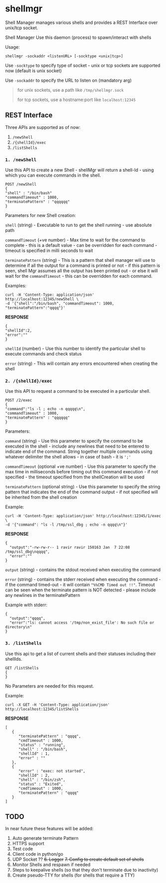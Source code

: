 # shellmgr                       
Shell Manager manages various shells and provides a REST Interface over unix/tcp socket.

Shell Manager
Use this daemon (process) to spawn/interact with shells

Usage:
```
shellmgr -sockaddr <listenURL> [-socktype <unix|tcp>]
```                                                  

Use `-socktype` to specify type of socket - unix or tcp sockets are supported now (default is unix socket)

Use `-sockaddr` to specify the URL to listen on (mandatory arg)

> for unix sockets, use a path like `/tmp/shellmgr.sock`
>                                                       
>for tcp sockets, use a hostname:port like `localhost:12345`


## REST Interface

Three APIs are supported as of now:
1. `/newShell`
2. `/{shellId}/exec`
3. `/listShells`


### `1. /newShell`

Use this API to create a new Shell - shellMgr will return a shell-Id - using which you can execute commands in the shell.

```
POST /newShell
{
"shell" : "/bin/bash"
"commandTimeout" : 1000,
"terminatePattern" : "qqqqqq"
}
```


Parameters for new Shell creation:

`shell` (string) - Executable to run to get the shell running - use absolute path

`commandTimeout` (+ve number) - Max time to wait for the command to complete - this is a default value - can be overridden for each command - timeout is specified in milli
seconds to wait

`terminatePattern` (string) - This is a pattern that shell manager will use to determine if all the output for a command is printed or not - if this pattern is seen, shell
Mgr assumes all the output has been printed out - or else it will wait for the `commandTimeout` - this can be overridden for each command.

Examples:
```
curl -H 'Content-Type: application/json' http://localhost:12345/newShell \
-d '{"shell":"/bin/bash", "commandTimeout": 1000, "terminatePattern":"qqqq"}'
```

**RESPONSE**
```
{
"shellId":2,
"error":""
}
```
`shellId` (number) - Use this number to identify the particular shell to execute commands and check status

`error` (string) - This will contain any errors encountered when creating the shell


### `2. /{shellId}/exec`

Use this API to request a command to be executed in a particular shell.
```
POST /2/exec
{
"command":"ls -l ; echo -n qqqqq\n",
"commandTimeout" : 1000,
"terminatePattern" : "qqqqqq"
}
```
Parameters:

`command` (string) - Use this parameter to specify the command to be executed in the shell - include any newlines that need to be entered to indicate end of the command. String together multiple commands using whatever delimiter the shell allows - in case of bash - it is `';'`

`commandTimeout` (optional +ve number) - Use this parameter to specify the max time in milliseconds before timing out this command execution - if not specified - the timeout specified from the shellCreation will be used

`terminatePattern` (optional string) - Use this parameter to specify the string pattern that indicates the end of the command output - if not specified will be inherited from the shell creation

Example:
```
curl -H 'Content-Type: application/json' http://localhost:12345/1/exec \
-d '{"command": "ls -l /tmp/ssl_dbg ; echo -n qqqq\n"}'
```


**RESPONSE**
```
{ 
  "output":"-rw-rw-r-- 1 ravir ravir 150163 Jan  7 22:08 /tmp/ssl_dbg\nqqqq",
  "error":""
}
```
`output` (string) - contains the stdout received when executing the command

`error` (string) - contains the stderr received when executing the command - if the command timed-out - it will contain `"%%CMD Timed out !!"`. Timeout can be seen when the terminate pattern is NOT detected - please include any newlines in the terminatePattern

Example with stderr:
```
{
  "output":"qqqq",
  "error":"ls: cannot access '/tmp/non_exist_file': No such file or directory\n"
}
```

### `3. /listShells`

Use this api to get a list of current shells and their statuses including their shellIds.

```
GET /listShells
{
}
```
No Parameters are needed for this request.

Example:
```
curl -X GET -H 'Content-Type: application/json' http://localhost:12345/listShells
```

**RESPONSE**
```
[
   {
      "terminatePattern" : "qqqq",
      "cmdTimeout" : 1000,
      "status" : "running",
      "shell" : "/bin/bash",
      "shellId" : 1,
      "error" : ""
   },
   {
      "error" : "exec: not started",
      "shellId" : 2,
      "shell" : "/bin/zsh",
      "status" : "Exited",
      "cmdTimeout" : 1000,
      "terminatePattern" : "qqqq"
   }
]
```

## TODO
In near future these features will be added:
 1. Auto generate terminate Pattern
 2. HTTPS support
 3. Test code
 4. Client code in python/go
 5. UDP Socket ??
~~6. Logger~~
~~7. Config to create default set of shells~~ 
 8. Monitor Shells and respawn if needed
 9. Steps to keepalive shells (so that they don't terminate due to inactivity)
10. Create pseudo-TTY for shells (for shells that require a TTY)



